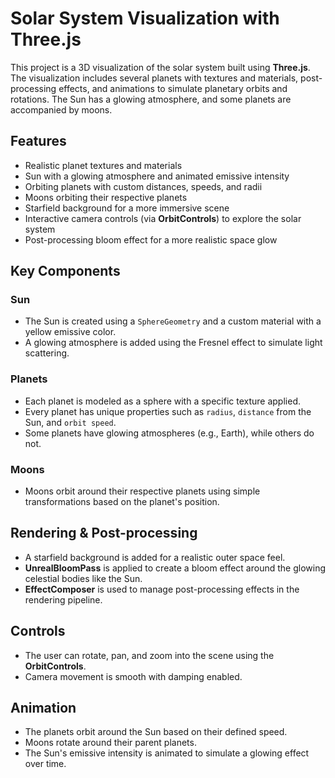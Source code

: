 # Solar System Visualization with Three.js

This project is a 3D visualization of the solar system built using **Three.js**. The visualization includes several planets with textures and materials, post-processing effects, and animations to simulate planetary orbits and rotations. The Sun has a glowing atmosphere, and some planets are accompanied by moons.

## Features

- Realistic planet textures and materials
- Sun with a glowing atmosphere and animated emissive intensity
- Orbiting planets with custom distances, speeds, and radii
- Moons orbiting their respective planets
- Starfield background for a more immersive scene
- Interactive camera controls (via **OrbitControls**) to explore the solar system
- Post-processing bloom effect for a more realistic space glow

## Key Components

### Sun
- The Sun is created using a `SphereGeometry` and a custom material with a yellow emissive color.
- A glowing atmosphere is added using the Fresnel effect to simulate light scattering.

### Planets
- Each planet is modeled as a sphere with a specific texture applied.
- Every planet has unique properties such as `radius`, `distance` from the Sun, and `orbit speed`.
- Some planets have glowing atmospheres (e.g., Earth), while others do not.

### Moons
- Moons orbit around their respective planets using simple transformations based on the planet's position.

## Rendering & Post-processing

- A starfield background is added for a realistic outer space feel.
- **UnrealBloomPass** is applied to create a bloom effect around the glowing celestial bodies like the Sun.
- **EffectComposer** is used to manage post-processing effects in the rendering pipeline.

## Controls

- The user can rotate, pan, and zoom into the scene using the **OrbitControls**.
- Camera movement is smooth with damping enabled.

## Animation

- The planets orbit around the Sun based on their defined speed.
- Moons rotate around their parent planets.
- The Sun's emissive intensity is animated to simulate a glowing effect over time.

